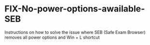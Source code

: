 # FIX-No-power-options-awailable-SEB
Instructions on how to solve the issue where SEB (Safe Exam Browser) removes all power options and Win + L shortcut
